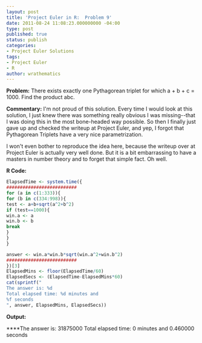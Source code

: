 ```yaml
---
layout: post
title: 'Project Euler in R:  Problem 9'
date: 2011-08-24 11:08:23.000000000 -04:00
type: post
published: true
status: publish
categories:
- Project Euler Solutions
tags:
- Project Euler
- R
author: wrathematics
---
```



**Problem:** There exists exactly one Pythagorean triplet for which a +
b + c = 1000. Find the product abc.

**Commentary:** I'm not proud of this solution. Every time I would look
at this solution, I just knew there was something really obvious I was
missing--that I was doing this in the most bone-headed way possible. So
then I finally just gave up and checked the writeup at Project Euler,
and yep, I forgot that Pythagorean Triplets have a very nice
parametrization.

I won't even bother to reproduce the idea here, because the writeup over
at Project Euler is actually very well done. But it is a bit
embarrassing to have a masters in number theory and to forget that
simple fact. Oh well.

**R Code:**

```R
ElapsedTime <- system.time({
##########################
for (a in c(1:333)){
for (b in c(334:998)){
test <- a+b+sqrt(a^2+b^2)
if (test==1000){
win.a <- a
win.b <- b
break
}
}
}

answer <- win.a*win.b*sqrt(win.a^2+win.b^2)
##########################
})[3]
ElapsedMins <- floor(ElapsedTime/60)
ElapsedSecs <- (ElapsedTime-ElapsedMins*60)
cat(sprintf("
The answer is: %d
Total elapsed time: %d minutes and
%f seconds
", answer, ElapsedMins, ElapsedSecs))
```

**Output:**

****The answer is: 31875000
Total elapsed time: 0 minutes and 0.460000 seconds
